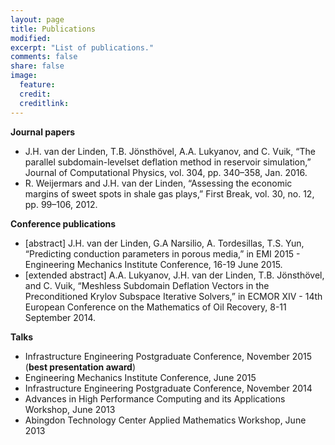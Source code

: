 ```yaml
---
layout: page
title: Publications
modified: 
excerpt: "List of publications."
comments: false
share: false
image:
  feature: 
  credit: 
  creditlink: 
---
```


**Journal papers**
* J.H. van der Linden, T.B. Jönsthövel, A.A. Lukyanov, and C. Vuik, “The parallel subdomain-levelset deflation method in reservoir simulation,” Journal of Computational Physics, vol. 304, pp. 340–358, Jan. 2016.
* R. Weijermars and J.H. van der Linden, “Assessing the economic margins of sweet spots in shale gas plays,” First Break, vol. 30, no. 12, pp. 99–106, 2012.

**Conference publications**
* [abstract] J.H. van der Linden, G.A Narsilio, A. Tordesillas, T.S. Yun, “Predicting conduction parameters in porous media,” in EMI 2015 - Engineering Mechanics Institute Conference, 16-19 June 2015.
* [extended abstract] A.A. Lukyanov, J.H. van der Linden, T.B. Jönsthövel, and C. Vuik, “Meshless Subdomain Deflation Vectors in the Preconditioned Krylov Subspace Iterative Solvers,” in ECMOR XIV - 14th European Conference on the Mathematics of Oil Recovery, 8-11 September 2014.

**Talks**
* Infrastructure Engineering Postgraduate Conference, November 2015 (**best presentation award**)
* Engineering Mechanics Institute Conference, June 2015
* Infrastructure Engineering Postgraduate Conference, November 2014 
* Advances in High Performance Computing and its Applications Workshop, June 2013
* Abingdon Technology Center Applied Mathematics Workshop, June 2013
